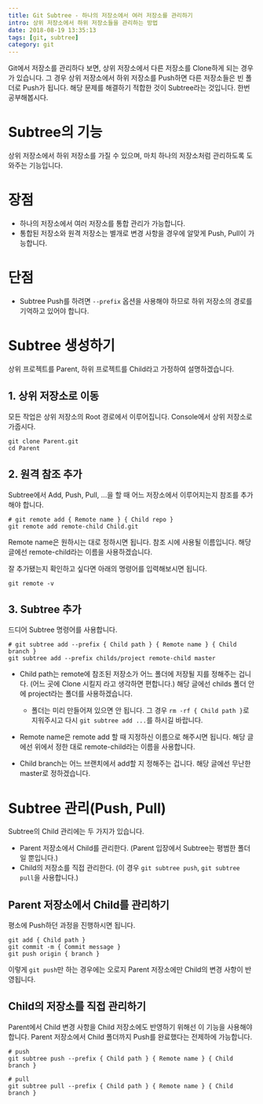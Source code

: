 ```yaml
---
title: Git Subtree - 하나의 저장소에서 여러 저장소를 관리하기
intro: 상위 저장소에서 하위 저장소들을 관리하는 방법
date: 2018-08-19 13:35:13
tags: [git, subtree]
category: git
---
```

Git에서 저장소를 관리하다 보면, 상위 저장소에서 다른 저장소를 Clone하게 되는 경우가 있습니다. 그 경우 상위 저장소에서 하위 저장소를 Push하면 다른 저장소들은 빈 폴더로 Push가 됩니다. 해당 문제를 해결하기 적합한 것이 Subtree라는 것입니다. 한번 공부해봅시다.

# Subtree의 기능

상위 저장소에서 하위 저장소를 가질 수 있으며, 마치 하나의 저장소처럼 관리하도록 도와주는 기능입니다.

# 장점

- 하나의 저장소에서 여러 저장소를 통합 관리가 가능합니다.
- 통합된 저장소와 원격 저장소는 별개로 변경 사항을 경우에 알맞게 Push, Pull이 가능합니다.

# 단점

- Subtree Push를 하려면 `--prefix` 옵션을 사용해야 하므로 하위 저장소의 경로를 기억하고 있어야 합니다.

# Subtree 생성하기

상위 프로젝트를 Parent, 하위 프로젝트를 Child라고 가정하여 설명하겠습니다.

## 1. 상위 저장소로 이동

모든 작업은 상위 저장소의 Root 경로에서 이루어집니다. Console에서 상위 저장소로 가줍시다.

```console
git clone Parent.git
cd Parent
```

## 2. 원격 참조 추가

Subtree에서 Add, Push, Pull, ...을 할 때 어느 저장소에서 이루어지는지 참조를 추가해야 합니다.

```console
# git remote add { Remote name } { Child repo }
git remote add remote-child Child.git
```

Remote name은 원하시는 대로 정하시면 됩니다. 참조 시에 사용될 이름입니다. 해당 글에선 remote-child라는 이름을 사용하겠습니다.

잘 추가됐는지 확인하고 싶다면 아래의 명령어를 입력해보시면 됩니다.

```console
git remote -v
```

## 3. Subtree 추가

드디어 Subtree 명령어를 사용합니다.

```console
# git subtree add --prefix { Child path } { Remote name } { Child branch }
git subtree add --prefix childs/project remote-child master
```

- Child path는 remote에 참조된 저장소가 어느 폴더에 저장될 지를 정해주는 겁니다. (어느 곳에 Clone 시킬지 라고 생각하면 편합니다.) 해당 글에선 childs 폴더 안에 project라는 폴더를 사용하겠습니다.
  - 폴더는 미리 만들어져 있으면 안 됩니다. 그 경우 `rm -rf { Child path }`로 지워주시고 다시 `git subtree add ...`를 하시길 바랍니다.

- Remote name은 remote add 할 때 지정하신 이름으로 해주시면 됩니다. 해당 글에선 위에서 정한 대로 remote-child라는 이름을 사용합니다.

- Child branch는 어느 브랜치에서 add할 지 정해주는 겁니다. 해당 글에선 무난한 master로 정하겠습니다.

# Subtree 관리(Push, Pull)

Subtree의 Child 관리에는 두 가지가 있습니다.

- Parent 저장소에서 Child를 관리한다. (Parent 입장에서 Subtree는 평범한 폴더일 뿐입니다.)
- Child의 저장소를 직접 관리한다. (이 경우 `git subtree push`, `git subtree pull`을 사용합니다.)

## Parent 저장소에서 Child를 관리하기

평소에 Push하던 과정을 진행하시면 됩니다.

```console
git add { Child path }
git commit -m { Commit message }
git push origin { branch }
```

이렇게 `git push`만 하는 경우에는 오로지 Parent 저장소에만 Child의 변경 사항이 반영됩니다.

## Child의 저장소를 직접 관리하기

Parent에서 Child 변경 사항을 Child 저장소에도 반영하기 위해선 이 기능을 사용해야 합니다. Parent 저장소에서 Child 폴더까지 Push를 완료했다는 전제하에 가능합니다.

```console
# push
git subtree push --prefix { Child path } { Remote name } { Child branch }

# pull
git subtree pull --prefix { Child path } { Remote name } { Child branch }
```